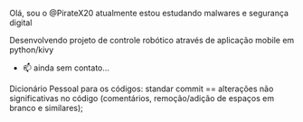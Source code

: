 Olá, sou o @PirateX20 atualmente estou estudando malwares e segurança digital

Desenvolvendo projeto de controle robótico através de aplicação mobile em python/kivy

- 📫 ainda sem contato...

Dicionário Pessoal para os códigos:
  standar commit == alterações não significativas no código (comentários, remoção/adição de espaços em branco e similares);
<!---
PirateX20/PirateX20 is a ✨ special ✨ repository because its `README.md` (this file) appears on your GitHub profile.
You can click the Preview link to take a look at your changes.
--->
